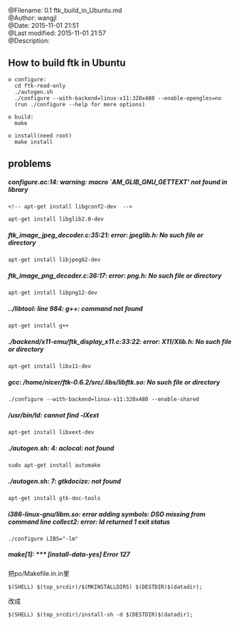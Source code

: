 @Filename:		0.1 ftk_build_in_Ubuntu.md  
@Author:         wangjl  
@Date:           2015-11-01 21:51  
@Last modified:	2015-11-01 21:57  
@Description:   

## How to build ftk in Ubuntu

    o configure:
      cd ftk-read-only
      ./autogen.sh
      ./configure --with-backend=linux-x11:320x480 --enable-opengles=no
      (run ./configure --help for more options)
    
    o build:
      make
    
    o install(need root)
      make install
    

## problems

##### configure.ac:14: warning: macro `AM_GLIB_GNU_GETTEXT' not found in library 

    <!-- apt-get install libgconf2-dev  -->

    apt-get install libglib2.0-dev


##### ftk_image_jpeg_decoder.c:35:21: error: jpeglib.h: No such file or directory

    apt-get install libjpeg62-dev


##### ftk_image_png_decoder.c:36:17: error: png.h: No such file or directory

    apt-get install libpng12-dev


##### ../libtool: line 984: g++: command not found

    apt-get install g++ 

##### ./backend/x11-emu/ftk_display_x11.c:33:22: error: X11/Xlib.h: No such file or directory

    apt-get install libx11-dev

##### gcc: /home/nicer/ftk-0.6.2/src/.libs/libftk.so: No such file or directory

    ./configure --with-backend=linux-x11:320x480 --enable-shared

##### /usr/bin/ld: cannot find -lXext

    apt-get install libxext-dev

##### ./autogen.sh: 4: aclocal: not found

    sudo apt-get install automake

##### ./autogen.sh: 7: gtkdocize: not found

    apt-get install gtk-doc-tools 
 
##### i386-linux-gnu/libm.so: error adding symbols: DSO missing from command line collect2: error: ld returned 1 exit status

    ./configure LIBS="-lm"

##### make[1]: *** [install-data-yes] Error 127

把po/Makefile.in.in里

    $(SHELL) $(top_srcdir)/$(MKINSTALLDIRS) $(DESTDIR)$(datadir);

改成

    $(SHELL) $(top_srcdir)/install-sh -d $(DESTDIR)$(datadir);

